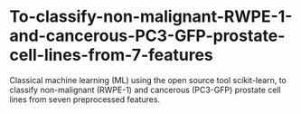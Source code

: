# To-classify-non-malignant-RWPE-1-and-cancerous-PC3-GFP-prostate-cell-lines-from-7-features
Classical machine learning (ML) using the open source tool scikit-learn, to classify non-malignant (RWPE-1) and cancerous (PC3-GFP) prostate cell lines from seven preprocessed features.
